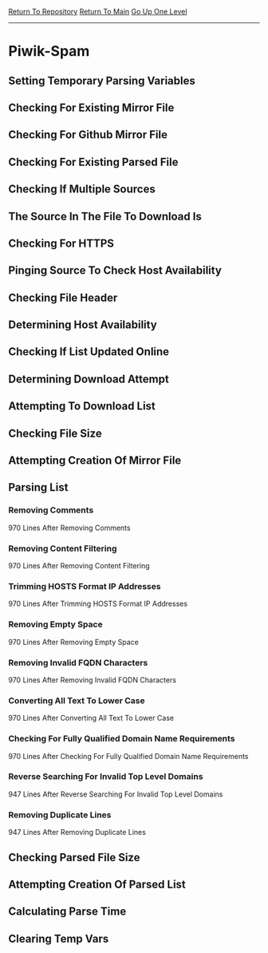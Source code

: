[Return To Repository](https://github.com/deathbybandaid/piholeparser/)
[Return To Main](https://github.com/deathbybandaid/piholeparser/blob/master/RecentRunLogs/Mainlog.md)
[Go Up One Level](https://github.com/deathbybandaid/piholeparser/blob/master/RecentRunLogs/TopLevelScripts/30-Processing-External-Blacklists.md)
____________________________________
# Piwik-Spam
## Setting Temporary Parsing Variables
## Checking For Existing Mirror File
## Checking For Github Mirror File
## Checking For Existing Parsed File
## Checking If Multiple Sources
## The Source In The File To Download Is
## Checking For HTTPS
## Pinging Source To Check Host Availability
## Checking File Header
## Determining Host Availability
## Checking If List Updated Online
## Determining Download Attempt
## Attempting To Download List
## Checking File Size
## Attempting Creation Of Mirror File
## Parsing List
### Removing Comments
970 Lines After Removing Comments
### Removing Content Filtering
970 Lines After Removing Content Filtering
### Trimming HOSTS Format IP Addresses
970 Lines After Trimming HOSTS Format IP Addresses
### Removing Empty Space
970 Lines After Removing Empty Space
### Removing Invalid FQDN Characters
970 Lines After Removing Invalid FQDN Characters
### Converting All Text To Lower Case
970 Lines After Converting All Text To Lower Case
### Checking For Fully Qualified Domain Name Requirements
970 Lines After Checking For Fully Qualified Domain Name Requirements
### Reverse Searching For Invalid Top Level Domains
947 Lines After Reverse Searching For Invalid Top Level Domains
### Removing Duplicate Lines
947 Lines After Removing Duplicate Lines
## Checking Parsed File Size
## Attempting Creation Of Parsed List
## Calculating Parse Time
## Clearing Temp Vars
